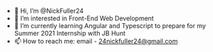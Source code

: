 - 👋 Hi, I’m @NickFuller24
- 👀 I’m interested in Front-End Web Development
- 🌱 I’m currently learning Angular and Typescript to prepare for my Summer 2021 Internship with JB Hunt
- 📫 How to reach me: email - 24nickfuller24@gmail.com

<!---
NickFuller24/NickFuller24 is a ✨ special ✨ repository because its `README.md` (this file) appears on your GitHub profile.
You can click the Preview link to take a look at your changes.
--->
